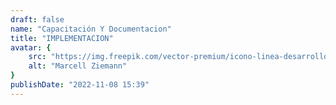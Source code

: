 ```yaml
---
draft: false
name: "Capacitación Y Documentacion"
title: "IMPLEMENTACION"
avatar: {
    src: "https://img.freepik.com/vector-premium/icono-linea-desarrollo-aplicacion-movil-implementacion-software_8071-60038.jpg",
    alt: "Marcell Ziemann"
}
publishDate: "2022-11-08 15:39"
---
```

